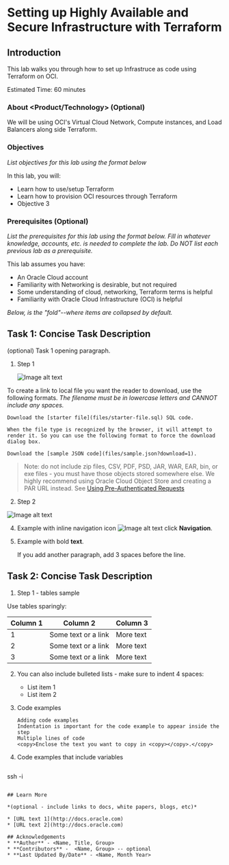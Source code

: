 # Setting up Highly Available and Secure Infrastructure with Terraform

## Introduction

This lab walks you through how to set up Infrastruce as code using Terraform on OCI. 

Estimated Time: 60 minutes

### About <Product/Technology> (Optional)
We will be using OCI's Virtual Cloud Network, Compute instances, and Load Balancers along side Terraform.

### Objectives

*List objectives for this lab using the format below*

In this lab, you will:
* Learn how to use/setup Terraform
* Learn how to provision OCI resources through Terraform
* Objective 3

### Prerequisites (Optional)

*List the prerequisites for this lab using the format below. Fill in whatever knowledge, accounts, etc. is needed to complete the lab. Do NOT list each previous lab as a prerequisite.*

This lab assumes you have:
* An Oracle Cloud account
* Familiarity with Networking is desirable, but not required
* Some understanding of cloud, networking, Terraform terms is helpful
* Familiarity with Oracle Cloud Infrastructure (OCI) is helpful


*Below, is the "fold"--where items are collapsed by default.*

## Task 1: Concise Task Description

(optional) Task 1 opening paragraph.

1. Step 1

	![Image alt text](images/sample1.png)

  To create a link to local file you want the reader to download, use the following formats. _The filename must be in lowercase letters and CANNOT include any spaces._

	Download the [starter file](files/starter-file.sql) SQL code.

	When the file type is recognized by the browser, it will attempt to render it. So you can use the following format to force the download dialog box.

	Download the [sample JSON code](files/sample.json?download=1).

  > Note: do not include zip files, CSV, PDF, PSD, JAR, WAR, EAR, bin, or exe files - you must have those objects stored somewhere else. We highly recommend using Oracle Cloud Object Store and creating a PAR URL instead. See [Using Pre-Authenticated Requests](https://docs.cloud.oracle.com/en-us/iaas/Content/Object/Tasks/usingpreauthenticatedrequests.htm)

2. Step 2

  ![Image alt text](images/sample1.png)

4. Example with inline navigation icon ![Image alt text](images/sample2.png) click **Navigation**.

5. Example with bold **text**.

   If you add another paragraph, add 3 spaces before the line.

## Task 2: Concise Task Description

1. Step 1 - tables sample

  Use tables sparingly:

  | Column 1 | Column 2 | Column 3 |
  | --- | --- | --- |
  | 1 | Some text or a link | More text  |
  | 2 |Some text or a link | More text |
  | 3 | Some text or a link | More text |

2. You can also include bulleted lists - make sure to indent 4 spaces:

    - List item 1
    - List item 2

3. Code examples

    ```
    Adding code examples
  	Indentation is important for the code example to appear inside the step
    Multiple lines of code
  	<copy>Enclose the text you want to copy in <copy></copy>.</copy>
    ```

4. Code examples that include variables

	```
  <copy>ssh -i <ssh-key-file></copy>
  ```

## Learn More

*(optional - include links to docs, white papers, blogs, etc)*

* [URL text 1](http://docs.oracle.com)
* [URL text 2](http://docs.oracle.com)

## Acknowledgements
* **Author** - <Name, Title, Group>
* **Contributors** -  <Name, Group> -- optional
* **Last Updated By/Date** - <Name, Month Year>
